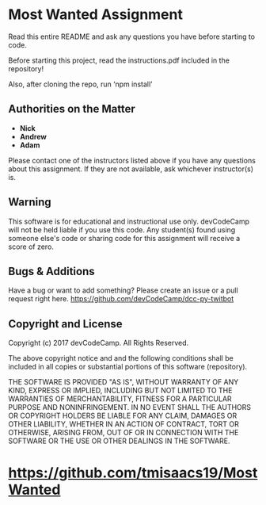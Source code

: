 Most Wanted Assignment
==============================

Read this entire README and ask any questions you have before starting to code.

Before starting this project, read the instructions.pdf included in the repository!

Also, after cloning the repo, run ‘npm install’


Authorities on the Matter
-------

* **Nick**
* **Andrew**
* **Adam**

Please contact one of the instructors listed above if you have any questions about this assignment. If they are not available, ask whichever instructor(s) is.


Warning
----------------

This software is for educational and instructional use only.
devCodeCamp will not be held liable if you use this code.
Any student(s) found using someone else's code or sharing code for this assignment will receive a score of zero.


Bugs & Additions
----------------

Have a bug or want to add something? Please create an issue or a pull request right here.
https://github.com/devCodeCamp/dcc-py-twitbot


Copyright and License
---------------------

Copyright (c) 2017 devCodeCamp. All Rights Reserved.

The above copyright notice and and the following conditions shall be included in all
copies or substantial portions of this software (repository).

THE SOFTWARE IS PROVIDED "AS IS", WITHOUT WARRANTY OF ANY KIND, EXPRESS OR
IMPLIED, INCLUDING BUT NOT LIMITED TO THE WARRANTIES OF MERCHANTABILITY,
FITNESS FOR A PARTICULAR PURPOSE AND NONINFRINGEMENT. IN NO EVENT SHALL THE
AUTHORS OR COPYRIGHT HOLDERS BE LIABLE FOR ANY CLAIM, DAMAGES OR OTHER
LIABILITY, WHETHER IN AN ACTION OF CONTRACT, TORT OR OTHERWISE, ARISING FROM,
OUT OF OR IN CONNECTION WITH THE SOFTWARE OR THE USE OR OTHER DEALINGS IN THE
SOFTWARE.
# https://github.com/tmisaacs19/MostWanted

